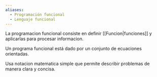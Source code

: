 ```yaml
---
aliases:
  - Programación funcional
  - Lenguaje funcional
---
```

La programacion funcional consiste en definir [[Funcion|funciones]] y aplicarlas para procesar informacion.

Un programa funcional está dado por un conjunto de ecuaciones orientadas.

Usa notacion matematica simple que permite describir problemas de manera clara y concisa. 